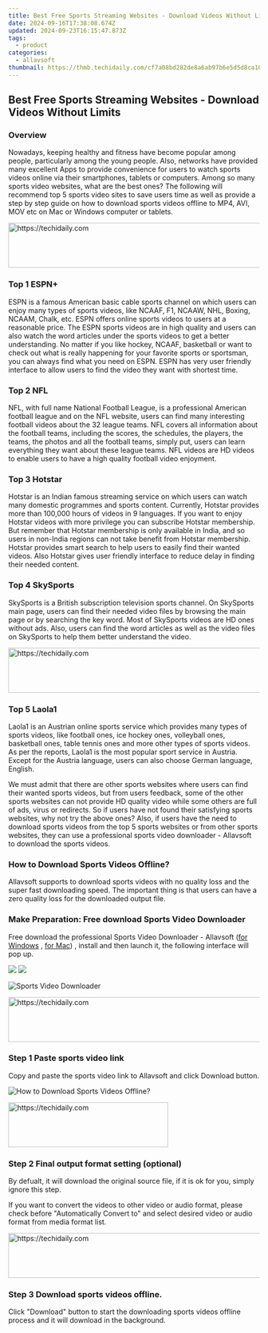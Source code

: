 ```yaml
---
title: Best Free Sports Streaming Websites - Download Videos Without Limits
date: 2024-09-16T17:38:08.674Z
updated: 2024-09-23T16:15:47.873Z
tags:
  - product
categories:
  - allavsoft
thumbnail: https://thmb.techidaily.com/cf7a08bd282de8a6ab97b6e5d5d8ca10a7266e7f855e68e8c2f62606a22410cc.jpeg
---
```


## Best Free Sports Streaming Websites - Download Videos Without Limits

### Overview

Nowadays, keeping healthy and fitness have become popular among people, particularly among the young people. Also, networks have provided many excellent Apps to provide convenience for users to watch sports videos online via their smartphones, tablets or computers. Among so many sports video websites, what are the best ones? The following will recommend top 5 sports video sites to save users time as well as provide a step by step guide on how to download sports videos offline to MP4, AVI, MOV etc on Mac or Windows computer or tablets.

<!-- affiliate ads begin -->
<a href="https://appsumo.8odi.net/c/5597632/2123739/7443" target="_top" id="2123739">
  <img src="//a.impactradius-go.com/display-ad/7443-2123739" border="0" alt="https://techidaily.com" width="728" height="90"/>
</a>
<img height="0" width="0" src="https://appsumo.8odi.net/i/5597632/2123739/7443" style="position:absolute;visibility:hidden;" border="0" />
<!-- affiliate ads end -->

### Top 1 ESPN+

ESPN is a famous American basic cable sports channel on which users can enjoy many types of sports videos, like NCAAF, F1, NCAAW, NHL, Boxing, NCAAM, Chalk, etc. ESPN offers online sports videos to users at a reasonable price. The ESPN sports videos are in high quality and users can also watch the word articles under the sports videos to get a better understanding. No matter if you like hockey, NCAAF, basketball or want to check out what is really happening for your favorite sports or sportsman, you can always find what you need on ESPN. ESPN has very user friendly interface to allow users to find the video they want with shortest time.

### Top 2 NFL

NFL, with full name National Football League, is a professional American football league and on the NFL website, users can find many interesting football videos about the 32 league teams. NFL covers all information about the football teams, including the scores, the schedules, the players, the teams, the photos and all the football teams, simply put, users can learn everything they want about these league teams. NFL videos are HD videos to enable users to have a high quality football video enjoyment.

### Top 3 Hotstar

Hotstar is an Indian famous streaming service on which users can watch many domestic programmes and sports content. Currently, Hotstar provides more than 100,000 hours of videos in 9 languages. If you want to enjoy Hotstar videos with more privilege you can subscribe Hotstar membership. But remember that Hotstar membership is only available in India, and so users in non-India regions can not take benefit from Hotstar membership. Hotstar provides smart search to help users to easily find their wanted videos. Also Hotstar gives user friendly interface to reduce delay in finding their needed content.

### Top 4 SkySports

SkySports is a British subscription television sports channel. On SkySports main page, users can find their needed video files by browsing the main page or by searching the key word. Most of SkySports videos are HD ones without ads. Also, users can find the word articles as well as the video files on SkySports to help them better understand the video.

<!-- affiliate ads begin -->
<a href="https://ephamedtechinc.pxf.io/c/5597632/2136616/26400" target="_top" id="2136616">
  <img src="//a.impactradius-go.com/display-ad/26400-2136616" border="0" alt="https://techidaily.com" width="728" height="90"/>
</a>
<img height="0" width="0" src="https://ephamedtechinc.pxf.io/i/5597632/2136616/26400" style="position:absolute;visibility:hidden;" border="0" />
<!-- affiliate ads end -->

### Top 5 Laola1

Laola1 is an Austrian online sports service which provides many types of sports videos, like football ones, ice hockey ones, volleyball ones, basketball ones, table tennis ones and more other types of sports videos. As per the reports, Laola1 is the most popular sport service in Austria. Except for the Austria language, users can also choose German language, English.

We must admit that there are other sports websites where users can find their wanted sports videos, but from users feedback, some of the other sports websites can not provide HD quality video while some others are full of ads, virus or redirects. So if users have not found their satisfying sports websites, why not try the above ones? Also, if users have the need to download sports videos from the top 5 sports websites or from other sports websites, they can use a professional sports video downloader - Allavsoft to download the sports videos.

### How to Download Sports Videos Offline?

Allavsoft supports to download sports videos with no quality loss and the super fast downloading speed. The important thing is that users can have a zero quality loss for the downloaded output file.

### Make Preparation: Free download Sports Video Downloader

Free download the professional Sports Video Downloader - Allavsoft ([for Windows](https://tools.techidaily.com/allavsoft/products/) , [for Mac](https://tools.techidaily.com/allavsoft/products/)) , install and then launch it, the following interface will pop up.

[![](https://www.allavsoft.com/how-to/../images/how-to/free-download-win.jpg)](https://tools.techidaily.com/allavsoft/products/) [![](https://www.allavsoft.com/how-to/../images/how-to/free-download-mac.jpg)](https://tools.techidaily.com/allavsoft/products/)

![Sports Video Downloader](https://www.allavsoft.com/how-to/../images/allavsoft/screen-shot-600.jpg)

<!-- affiliate ads begin -->
<a href="https://aligracehair.sjv.io/c/5597632/2012406/19272" target="_top" id="2012406">
  <img src="//a.impactradius-go.com/display-ad/19272-2012406" border="0" alt="https://techidaily.com" width="728" height="90"/>
</a>
<img height="0" width="0" src="https://aligracehair.sjv.io/i/5597632/2012406/19272" style="position:absolute;visibility:hidden;" border="0" />
<!-- affiliate ads end -->

### Step 1 Paste sports video link

Copy and paste the sports video link to Allavsoft and click Download button.

![How to Download Sports Videos Offline?](https://www.allavsoft.com/how-to/../images/how-to/download-rtmp-video/download-rtmp-video.jpg)

<!-- affiliate ads begin -->
<a href="https://wigfever.sjv.io/c/5597632/2014848/22899" target="_top" id="2014848">
  <img src="//a.impactradius-go.com/display-ad/22899-2014848" border="0" alt="https://techidaily.com" width="320" height="90"/>
</a>
<img height="0" width="0" src="https://wigfever.sjv.io/i/5597632/2014848/22899" style="position:absolute;visibility:hidden;" border="0" />
<!-- affiliate ads end -->

### Step 2 Final output format setting (optional)

By defualt, it will download the original source file, if it is ok for you, simply ignore this step.

If you want to convert the videos to other video or audio format, please check before "Automatically Convert to" and select desired video or audio format from media format list.

<!-- affiliate ads begin -->
<a href="https://laganoo.pxf.io/c/5597632/1528688/16446" target="_top" id="1528688">
  <img src="//a.impactradius-go.com/display-ad/16446-1528688" border="0" alt="https://techidaily.com" width="728" height="90"/>
</a>
<img height="0" width="0" src="https://laganoo.pxf.io/i/5597632/1528688/16446" style="position:absolute;visibility:hidden;" border="0" />
<!-- affiliate ads end -->

### Step 3 Download sports videos offline.

Click "Download" button to start the downloading sports videos offline process and it will download in the background.

<ins class="adsbygoogle"
     style="display:block"
     data-ad-format="autorelaxed"
     data-ad-client="ca-pub-7571918770474297"
     data-ad-slot="1223367746"></ins>

<ins class="adsbygoogle"
     style="display:block"
     data-ad-client="ca-pub-7571918770474297"
     data-ad-slot="8358498916"
     data-ad-format="auto"
     data-full-width-responsive="true"></ins>



